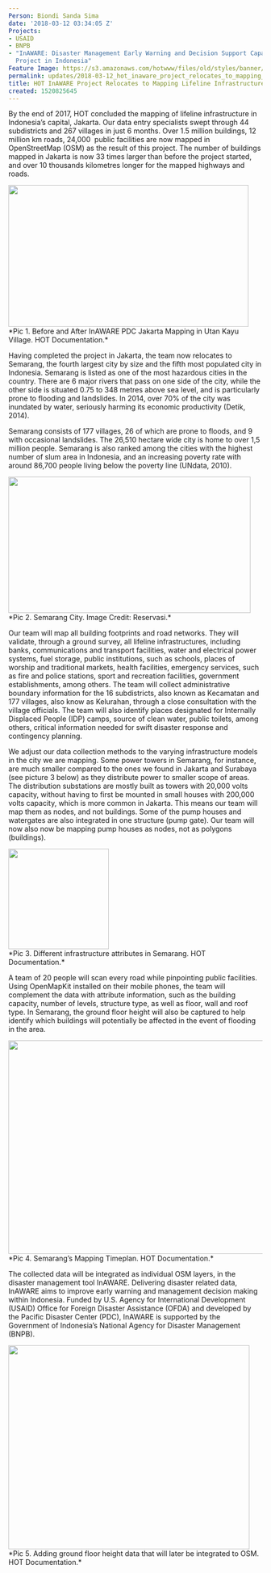 ```yaml
---
Person: Biondi Sanda Sima
date: '2018-03-12 03:34:05 Z'
Projects:
- USAID
- BNPB
- "InAWARE: Disaster Management Early Warning and Decision Support Capacity Enhancement
  Project in Indonesia"
Feature Image: https://s3.amazonaws.com/hotwww/files/old/styles/banner/public/Screen+Shot+2018-03-12+at+10.33.16+AM.png
permalink: updates/2018-03-12_hot_inaware_project_relocates_to_mapping_lifeline_infrastructures_in_semarang
title: HOT InAWARE Project Relocates to Mapping Lifeline Infrastructures in Semarang
created: 1520825645
---
```

By the end of 2017, HOT concluded the mapping of lifeline infrastructure in Indonesia’s capital, Jakarta. Our data entry specialists swept through 44 subdistricts and 267 villages in just 6 months. Over 1.5 million buildings, 12 million km roads, 24,000 &nbsp;public facilities are now mapped in OpenStreetMap (OSM) as the result of this project. The number of buildings mapped in Jakarta is now 33 times larger than before the project started, and over 10 thousands kilometres longer for the mapped highways and roads.

<img style="border: none; transform: rotate(0.00rad); -webkit-transform: rotate(0.00rad);width:476px;height:281;" src="https://lh3.googleusercontent.com/VdGKxHfiqPkrbU_y4m0_KIEfAMF62bm9tAr69QVnt8Y6RwO8IimYZp0t6-c77T0THRaw6ZFU08g2hnPHKHwuM-709mVLI2EFt8SlJkaIeOA7JqbX_GHSkYxFLhZMT_--RP9gWTsw" alt="">
<br>*Pic 1. Before and After InAWARE PDC Jakarta Mapping in Utan Kayu Village. HOT Documentation.*

Having completed the project in Jakarta, the team now relocates to Semarang, the fourth largest city by size and the fifth most populated city in Indonesia. Semarang is listed as one of the most hazardous cities in the country. There are 6 major rivers that pass on one side of the city, while the other side is situated 0.75 to 348 metres above sea level, and is particularly prone to flooding and landslides. In 2014, over 70% of the city was inundated by water, seriously harming its economic productivity (Detik, 2014).

Semarang consists of 177 villages, 26 of which are prone to floods, and 9 with occasional landslides. The 26,510 hectare wide city is home to over 1,5 million people. Semarang is also ranked among the cities with the highest number of slum area in Indonesia, and an increasing poverty rate with around 86,700 people living below the poverty line (UNdata, 2010).

<img style="border: none; transform: rotate(0.00rad); -webkit-transform: rotate(0.00rad);width:480px;height:270px" src="https://lh3.googleusercontent.com/JTQ6QN4zD90FbtNipg5sUQLc9ybJkDMLqKTLSFWwY-oX_rBHrMyWzRCRavnkOWZ0H4K4JmYjuHRwNKx0kMYG9JUgEyHlcGaAINlpDhqnU2Q8fZ_4ALMFvnr0CogJQKnoBP8cx-QS" alt="">
<br>*Pic 2. Semarang City. Image Credit: Reservasi.*


Our team will map all building footprints and road networks. They will validate, through a ground survey, all lifeline infrastructures, including banks, communications and transport facilities, water and electrical power systems, fuel storage, public institutions, such as schools, places of worship and traditional markets, health facilities, emergency services, such as fire and police stations, sport and recreation facilities, government establishments, among others. The team will collect administrative boundary information for the 16 subdistricts, also known as Kecamatan and 177 villages, also know as Kelurahan, through a close consultation with the village officials. The team will also identify places designated for Internally Displaced People (IDP) camps, source of clean water, public toilets, among others, critical information needed for swift disaster response and contingency planning.

We adjust our data collection methods to the varying infrastructure models in the city we are mapping. Some power towers in Semarang, for instance, are much smaller compared to the ones we found in Jakarta and Surabaya (see picture 3 below) as they distribute power to smaller scope of areas. The distribution substations are mostly built as towers with 20,000 volts capacity, without having to first be mounted in small houses with 200,000 volts capacity, which is more common in Jakarta. This means our team will map them as nodes, and not buildings. Some of the pump houses and watergates are also integrated in one structure (pump gate). Our team will now also now be mapping pump houses as nodes, not as polygons (buildings).

<img style="border: none; transform: rotate(0.00rad); -webkit-transform: rotate(0.00rad);width:199px;height=462px" src="https://lh4.googleusercontent.com/2B_dQda1d0KhaSLagqCxNN6ovnmNVgKLVRyCMp_VYt1R_n_w52uwwjqVoJ3bsMWoX7o_BqeckI37X2S389EUgQPFyyoLMZQnCrPDIt1fBhrl1zRb9VJfLgYIC4Xcg_IPBt3LSCTJ" alt="">
<br>*Pic 3. Different infrastructure attributes in Semarang. HOT Documentation.*


A team of 20 people will scan every road while pinpointing public facilities. Using OpenMapKit installed on their mobile phones, the team will complement the data with attribute information, such as the building capacity, number of levels, structure type, as well as floor, wall and roof type. In Semarang, the ground floor height will also be captured to help identify which buildings will potentially be affected in the event of flooding in the area.

<img style="border: none; transform: rotate(0.00rad); -webkit-transform: rotate(0.00rad);width:600px; height:423px;" src="https://lh3.googleusercontent.com/aNggt_Xlv8muSk6OZ7vHBef8EY1jb-oMJ2QXzmxOxZJTVysm2LKcgpAklF-byVWD_5aZFXtuTPLyxBBJGB5kBCrrzADSts59xpe-Ai6uvBo9Xr1amJuEy5-ikWwMs9DzKXWYNL3U" alt="">
<br> *Pic 4. Semarang’s Mapping Timeplan. HOT Documentation.*

The collected data will be integrated as individual OSM layers, in the disaster management tool InAWARE. Delivering disaster related data, InAWARE aims to improve early warning and management decision making within Indonesia. Funded by U.S. Agency for International Development (USAID) Office for Foreign Disaster Assistance (OFDA) and developed by the Pacific Disaster Center (PDC), InAWARE is supported by the Government of Indonesia’s National Agency for Disaster Management (BNPB).

<img style="border: none; transform: rotate(0.00rad); -webkit-transform: rotate(0.00rad);width:478px;height:404px;" src="https://lh5.googleusercontent.com/Vi2AF5fLbNBlBmACKqYE4a3yz3iS_bH1URRbIJZUYstM2GuFvgWCBosk6HzCizIik3wLmaMKIdrwQBCjHNgd9UidvhU7CFYOYRWAZ8vrryXsazIWPS_E-ZoW9ej59aSoOa2MJXmL" alt="">
<br>*Pic 5. Adding ground floor height data that will later be integrated to OSM. HOT Documentation.*
